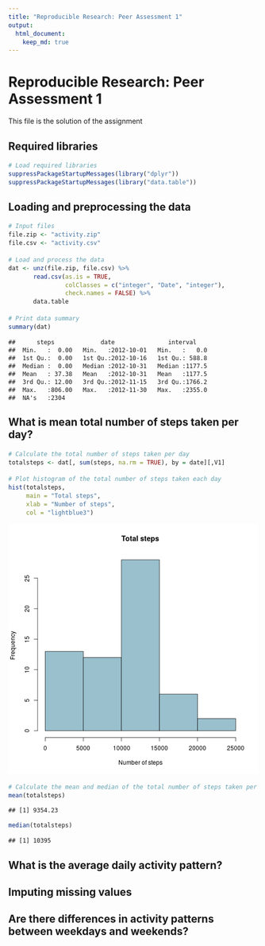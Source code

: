 ```yaml
---
title: "Reproducible Research: Peer Assessment 1"
output: 
  html_document:
    keep_md: true
---
```



# Reproducible Research: Peer Assessment 1
This file is the solution of the assignment


## Required libraries

```r
# Load required libraries
suppressPackageStartupMessages(library("dplyr"))
suppressPackageStartupMessages(library("data.table"))
```

## Loading and preprocessing the data

```r
# Input files
file.zip <- "activity.zip"
file.csv <- "activity.csv"

# Load and process the data
dat <- unz(file.zip, file.csv) %>%
       read.csv(as.is = TRUE,
                colClasses = c("integer", "Date", "integer"),
                check.names = FALSE) %>%
       data.table

# Print data summary
summary(dat)
```

```
##      steps             date               interval     
##  Min.   :  0.00   Min.   :2012-10-01   Min.   :   0.0  
##  1st Qu.:  0.00   1st Qu.:2012-10-16   1st Qu.: 588.8  
##  Median :  0.00   Median :2012-10-31   Median :1177.5  
##  Mean   : 37.38   Mean   :2012-10-31   Mean   :1177.5  
##  3rd Qu.: 12.00   3rd Qu.:2012-11-15   3rd Qu.:1766.2  
##  Max.   :806.00   Max.   :2012-11-30   Max.   :2355.0  
##  NA's   :2304
```


## What is mean total number of steps taken per day?

```r
# Calculate the total number of steps taken per day
totalsteps <- dat[, sum(steps, na.rm = TRUE), by = date][,V1]

# Plot histogram of the total number of steps taken each day
hist(totalsteps,
     main = "Total steps",
     xlab = "Number of steps",
     col = "lightblue3")
```

![plot of chunk meansteps](figure/meansteps-1.png) 

```r
# Calculate the mean and median of the total number of steps taken per day
mean(totalsteps)
```

```
## [1] 9354.23
```

```r
median(totalsteps)
```

```
## [1] 10395
```


## What is the average daily activity pattern?



## Imputing missing values



## Are there differences in activity patterns between weekdays and weekends?
